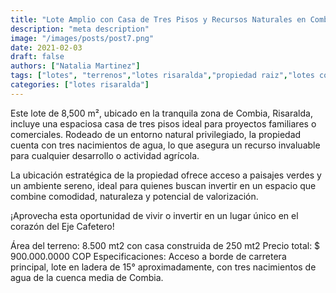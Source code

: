```yaml
---
title: "Lote Amplio con Casa de Tres Pisos y Recursos Naturales en Combia, Risaralda"
description: "meta description"
image: "/images/posts/post7.png"
date: 2021-02-03
draft: false
authors: ["Natalia Martinez"]
tags: ["lotes", "terrenos","lotes risaralda","propiedad raiz","lotes combia"]
categories: ["lotes risaralda"] 
---
```


Este lote de 8,500 m², ubicado en la tranquila zona de Combia, Risaralda, incluye una espaciosa casa de tres pisos ideal para proyectos familiares o comerciales. Rodeado de un entorno natural privilegiado, la propiedad cuenta con tres nacimientos de agua, lo que asegura un recurso invaluable para cualquier desarrollo o actividad agrícola.

La ubicación estratégica de la propiedad ofrece acceso a paisajes verdes y un ambiente sereno, ideal para quienes buscan invertir en un espacio que combine comodidad, naturaleza y potencial de valorización.

¡Aprovecha esta oportunidad de vivir o invertir en un lugar único en el corazón del Eje Cafetero!


Área del terreno: 8.500 mt2 con casa construida de 250 mt2
Precio total: $ 900.000.0000 COP
Especificaciones: Acceso a borde de carretera principal, lote en ladera de 15° aproximadamente, con tres nacimientos de agua de la cuenca media de Combia.